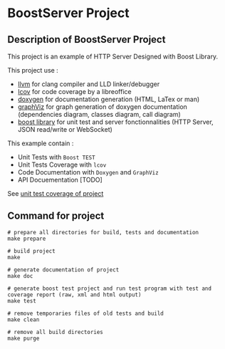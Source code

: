 # BoostServer Project

## Description of BoostServer Project

This project is an example of HTTP Server Designed with Boost Library.

This project use :

- [llvm](https://llvm.org/) for clang compiler and LLD linker/debugger
- [lcov](https://wiki.documentfoundation.org/Development/Lcov) for code coverage by a libreoffice 
- [doxygen](https://www.doxygen.nl) for documentation generation (HTML, LaTex or man)
- [graphViz](https://graphviz.org) for graph generation of doxygen documentation (dependencies diagram, classes diagram, call diagram)
- [boost library]() for unit test and server fonctionnalities (HTTP Server, JSON read/write or WebSocket)

This example contain :

- Unit Tests with `Boost TEST`
- Unit Tests Coverage with `lcov`
- Code Documentation with `Doxygen` and `GraphViz`
- API Docuementation [TODO]

See [unit test coverage of project](./report/coverage/index.html)

## Command for project

```shell
# prepare all directories for build, tests and documentation
make prepare

# build project
make

# generate documentation of project
make doc

# generate boost test project and run test program with test and coverage report (raw, xml and html output)
make test

# remove temporaries files of old tests and build
make clean

# remove all build directories
make purge
```
